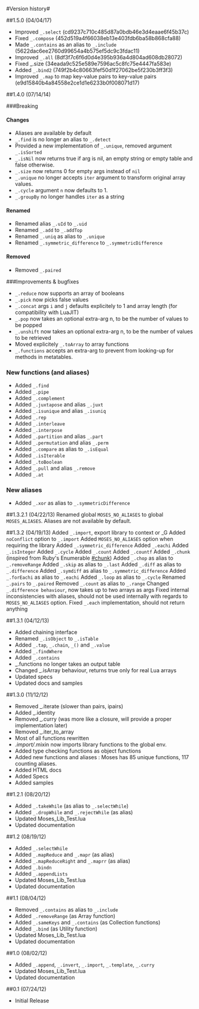 #Version history#

##1.5.0 (04/04/17)

* Improved `_.select` (cd9237c710c485d87a0bdb46e3d4eaae6f45b37c)
* Fixed `_.compose` (452d519a4f66038eb13e403fdb6ba58b868cfa88)
* Made `_.contains` as an alias to `_.include` (5622dac6ee2760d99654a4b575ef5dc9c3fdac11)
* Improved `_.all` (8df3f7c6f6d0d4e395b936a4d804ad608db28072)
* Fixed _.size (34eada9c525e589e7596ac5c8fc75e4447fa583e)
* Added `_.bind2` (749f2b4c80663fef50d1f27062be5f230b3ff3f3)
* Improved `_.map` to map key-value pairs to key-value pairs (e9d15840b4a84558e2ce1d1e6233b0f008071d17)

##1.4.0 (07/14/14)

###Breaking
#### Changes
* Aliases are available by default
* `_.find` is no longer an alias to `_.detect`
* Provided a new implementation of `_.unique`, removed argument `_.isSorted`
* `_.isNil` now returns true if arg is nil, an empty string or empty table and false otherwise.
* `_.size` now returns 0 for empty args instead of `nil`
* `_.unique` no longer accepts `iter` argument to transform original array values.
* `_.cycle` argument `n` now defaults to 1.
* `_.groupBy` no longer handles `iter` as a string

#### Renamed
* Renamed alias `_.uId` to `_.uid`
* Renamed `_.add` to `_.addTop`
* Renamed `_.uniq` as alias to `_.unique`
* Renamed `_.symmetric_difference` to `_.symmetricDifference`

#### Removed
* Removed `_.paired`

###Improvements & bugfixes
* `_.reduce` now supports an array of booleans
* `_.pick` now picks false values
* `_.concat` args `i` and `j` defaults explicitely to 1 and array length (for compatibility with LuaJIT)
* `_.pop` now takes an optional extra-arg n, to be the number of values to be popped
* `_.unshift` now takes an optional extra-arg n, to be the number of values to be retrieved
* Moved explicitely `_.toArray` to array functions
* `_.functions` accepts an extra-arg to prevent from looking-up for methods in metatables.

### New functions (and aliases)
* Added `_.find`
* Added `_.pipe`
* Added `_.complement`
* Added `_.juxtapose` and alias `_.juxt`
* Added `_.isunique` and alias `_.isuniq`
* Added `_.rep`
* Added `_.interleave`
* Added `_.interpose`
* Added `_.partition` and alias `_.part`
* Added `_.permutation` and alias `_.perm`
* Added `_.compare` as alias to `_.isEqual`
* Added `_.isIterable`
* Added `_.toBoolean`
* Added `_.pull` and alias `_.remove`
* Added `_.at`

### New aliases
* Added `_.xor` as alias to `_.symmetricDifference`

##1.3.2.1 (04/22/13)
Renamed global `MOSES_NO_ALIASES` to global `MOSES_ALIASES`. Aliases are not available by default.

##1.3.2 (04/19/13)
Added `_.import`, export library to context or _G
Added `noConflict` option to `_.import`
Added `MOSES_NO_ALIASES` option when requiring the library
Added `_.symmetric_difference`
Added `_.eachi`
Added  `_.isInteger`
Added `_.cycle`
Added `_.count`
Added `_.countf`
Added `_.chunk` (inspired from Ruby's Enumerable [#chunk](http://ruby-doc.org/core-2.0/Enumerable.html#method-i-chunk))
Added  `_.chop` as alias to `_.removeRange`
Added  `_.skip` as alias to `_.last`
Added  `_.diff` as alias to `_.difference`
Added  `_.symdiff` as alias to `_.symmetric_difference`
Added `_.forEachi` as alias to `_.eachi`
Added `_.loop` as alias to `_.cycle`
Renamed `_.pairs` to `_.paired`
Removed `_.count` as alias to `_.range`
Changed `_.difference behaviour`, now takes up to two arrays as args
Fixed internal inconsistencies with aliases, should not be used internally with regards to `MOSES_NO_ALIASES` option.
Fixed `_.each` implementation, should not return anything

##1.3.1 (04/12/13)
* Added chaining interface
* Renamed `_.isObject` to `_.isTable`
* Added `_.tap`, `_.chain`, `_()` and `_.value`
* Added `_.findWhere`
* Added `_.contains`
* _.functions no longer takes an output table
* Changed _.isArray behaviour, returns true only for real Lua arrays
* Updated specs
* Updated docs and samples

##1.3.0 (11/12/12)
* Removed _.iterate (slower than pairs, ipairs)
* Added _.identity
* Removed _.curry (was more like a closure, will provide a proper implementation later)
* Removed _.iter_to_array
* Most of all functions rewritten
* _.import/_.mixin now imports library functions to the global env.
* Added type checking functions as object functions
* Added new functions and aliases : Moses has 85 unique functions, 117 counting aliases.
* Added HTML docs
* Added Specs
* Added samples

##1.2.1 (08/20/12)
* Added `_.takeWhile` (as alias to `_.selectWhile`)
* Added `_.dropWhile` and `_.rejectWhile` (as alias)
* Updated Moses_Lib_Test.lua
* Updated documentation

##1.2 (08/19/12)
* Added `_.selectWhile`
* Added `_.mapReduce` and `_.mapr` (as alias)
* Added `_.mapReduceRight` and `_.maprr` (as alias)
* Added `_.bindn`
* Added `_.appendLists`
* Updated Moses_Lib_Test.lua
* Updated documentation

##1.1 (08/04/12)
* Removed `_.contains` as alias to `_.include`
* Added `_.removeRange` (as Array function)
* Added `_.sameKeys` and `_.contains` (as Collection functions)
* Added `_.bind` (as Utility function)
* Updated Moses_Lib_Test.lua
* Updated documentation

##1.0 (08/02/12)
* Added `_.append`, `_.invert`, `_.import`, `_.template`, `_.curry`
* Updated Moses_Lib_Test.lua
* Updated documentation

##0.1 (07/24/12)
* Initial Release
